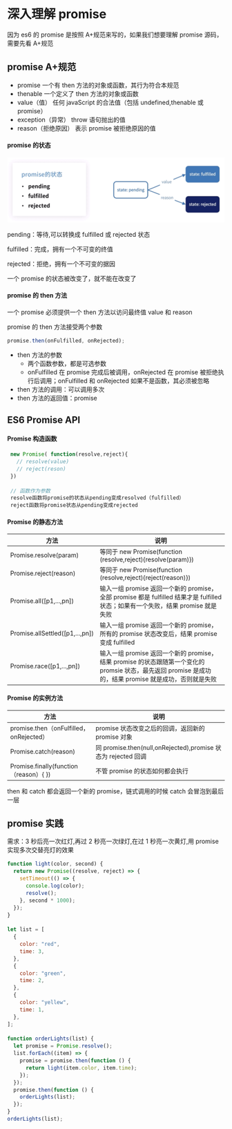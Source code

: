 # 深入理解 promise

因为 es6 的 promise 是按照 A+规范来写的，如果我们想要理解 promise 源码，需要先看 A+规范

## promise A+规范

- promise 一个有 then 方法的对象或函数，其行为符合本规范
- thenable 一个定义了 then 方法的对象或函数
- value（值） 任何 javaScript 的合法值（包括 undefined,thenable 或 promise）
- exception（异常） throw 语句抛出的值
- reason（拒绝原因） 表示 promise 被拒绝原因的值

#### promise 的状态

![本地路径](./public/promisestatus.31b616dd.png)

pending：等待,可以转换成 fulfilled 或 rejected 状态

fulfilled：完成，拥有一个不可变的终值

rejected：拒绝，拥有一个不可变的据因

一个 promise 的状态被改变了，就不能在改变了

#### promise 的 then 方法

一个 promise 必须提供一个 then 方法以访问最终值 value 和 reason

promise 的 then 方法接受两个参数

```js
promise.then(onFulfilled, onRejected);
```

- then 方法的参数
  - 两个函数参数，都是可选参数
  - onFulfilled 在 promise 完成后被调用，onRejected 在 promise 被拒绝执行后调用；onFulfilled 和 onRejected 如果不是函数，其必须被忽略
- then 方法的调用：可以调用多次
- then 方法的返回值：promise

## ES6 Promise API

#### Promise 构造函数

```js
 new Promise( function(resolve,reject){
   // resolve(value)
   // reject(reson)
 })

 // 函数作为参数
 resolve函数将promise的状态从pending变成resolved（fulfilled）
 reject函数将promise状态从pending变成rejected
```

#### Promise 的静态方法

| 方法                            | 说明                                                                                                                                                    |
| ------------------------------- | ------------------------------------------------------------------------------------------------------------------------------------------------------- |
| Promise.resolve(param)          | 等同于 new Promise(function (resolve,reject){resolve(param)})                                                                                           |
| Promise.reject(reason)          | 等同于 new Promise(function (resolve,reject){reject(reason)})                                                                                           |
| Promise.all([p1,...,pn])        | 输入一组 promise 返回一个新的 promise，全部 promise 都是 fulfilled 结果才是 fulfilled 状态；如果有一个失败，结果 promise 就是失败                       |
| Promise.allSettled([p1,...,pn]) | 输入一组 promise 返回一个新的 promise，所有的 promise 状态改变后，结果 promise 变成 fulfilled                                                           |
| Promise.race([p1,...,pn])       | 输入一组 promise 返回一个新的 promise，结果 promise 的状态跟随第一个变化的 promsie 状态，最先返回 promise 是成功的，结果 promise 就是成功，否则就是失败 |

#### Promise 的实例方法

| 方法                                    | 说明                                                          |
| --------------------------------------- | ------------------------------------------------------------- |
| promise.then（onFulfilled，onRejected） | promise 状态改变之后的回调，返回新的 promise 对象             |
| Promise.catch(reason)                   | 同 promise.then(null,onRejected),promise 状态为 rejected 回调 |
| Promise.finally(function（reason）{ })  | 不管 promise 的状态如何都会执行                               |

then 和 catch 都会返回一个新的 promise，链式调用的时候 catch 会冒泡到最后一层

## promise 实践

需求：3 秒后亮一次红灯,再过 2 秒亮一次绿灯,在过 1 秒亮一次黄灯,用 promise 实现多次交替亮灯的效果

```js
function light(color, second) {
  return new Promise((resolve, reject) => {
    setTimeout(() => {
      console.log(color);
      resolve();
    }, second * 1000);
  });
}

let list = [
  {
    color: "red",
    time: 3,
  },
  {
    color: "green",
    time: 2,
  },
  {
    color: "yellew",
    time: 1,
  },
];

function orderLights(list) {
  let promise = Promise.resolve();
  list.forEach((item) => {
    promise = promise.then(function () {
      return light(item.color, item.time);
    });
  });
  promise.then(function () {
    orderLights(list);
  });
}
orderLights(list);
```
